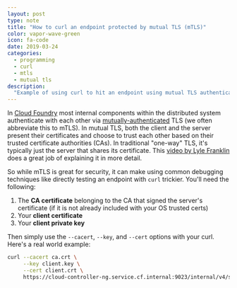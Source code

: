 ```yaml
---
layout: post
type: note
title: "How to curl an endpoint protected by mutual TLS (mTLS)"
color: vapor-wave-green
icon: fa-code
date: 2019-03-24
categories:
  - programming
  - curl
  - mtls
  - mutual tls
description:
  "Example of using curl to hit an endpoint using mutual TLS authentication (mTLS)"
---
```

In [Cloud Foundry](https://www.cloudfoundry.org/) most internal components within the distributed system authenticate with each other via [mutually-authenticated](https://en.wikipedia.org/wiki/Mutual_authentication) TLS (we often abbreviate this to mTLS). In mutual TLS, both the client and the server present their certificates and choose to trust each other based on their trusted certificate authorities (CAs). In traditional "one-way" TLS, it's typically just the server that shares its certificate. This [video by Lyle Franklin](https://www.youtube.com/watch?v=yzz3bcnWf7M&t=4890s) does a great job of explaining it in more detail.

So while mTLS is great for security, it can make using common debugging techniques like directly testing an endpoint with `curl` trickier. You'll need the following:

1. The **CA certificate** belonging to the CA that signed the server's certificate (if it is not already included with your OS trusted certs)
1. Your **client certificate**
1. Your **client private key**

Then simply use the `--cacert`, `--key`, and `--cert` options with your curl. Here's a real world example:

```bash
curl --cacert ca.crt \
     --key client.key \
     --cert client.crt \
     https://cloud-controller-ng.service.cf.internal:9023/internal/v4/syslog_drain_urls
```
